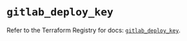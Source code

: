 # `gitlab_deploy_key`

Refer to the Terraform Registry for docs: [`gitlab_deploy_key`](https://registry.terraform.io/providers/gitlabhq/gitlab/18.1.1/docs/resources/deploy_key).
